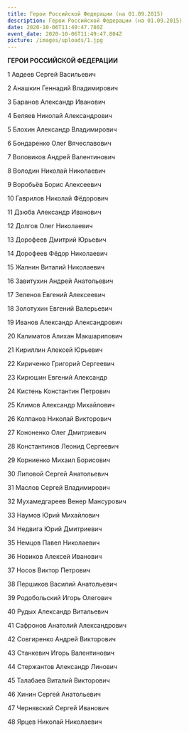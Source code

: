 ```yaml
---
title: Герои Российской Федерации (на 01.09.2015)
description: Герои Российской Федерации (на 01.09.2015)
date: 2020-10-06T11:49:47.780Z
event_date: 2020-10-06T11:49:47.804Z
picture: /images/uploads/1.jpg
---
```

**ГЕРОИ РОССИЙСКОЙ ФЕДЕРАЦИИ** 

1	Авдеев Сергей Васильевич


2	Анашкин Геннадий Владимирович


3	Баранов Александр Иванович


4	Беляев Николай Александрович


5	Блохин Александр Владимирович


6	Бондаренко Олег Вячеславович 


7	Воловиков Андрей Валентинович


8	Володин Николай Николаевич 


9	Воробьёв Борис Алексеевич 


10	Гаврилов Николай Фёдорович 


11	Дзюба Александр Иванович 


12	Долгов Олег Николаевич


13	Дорофеев Дмитрий Юрьевич 


14	Дорофеев Фёдор Николаевич


15	Жалнин Виталий Николаевич 


16	Завитухин Андрей Анатольевич


17	Зеленов Евгений Алексеевич


18	Золотухин Евгений Валерьевич


19	Иванов Александр Александрович


20	Калиматов Алихан Макшарипович


21	Кириллин Алексей Юрьевич


22	Кириченко Григорий Сергеевич


23	Кирюшин Евгений Александр


24	Кистень Константин Петрович 


25	Климов Александр Михайлович 


26	Колпаков Николай Викторович 


27	Кононенко Олег Дмитриевич


28	Константинов Леонид Сергеевич 


29	Корниенко Михаил Борисович


30	Липовой Сергей Анатольевич 


31	Маслов Сергей Владимирович 


32	Мухамедгареев Венер Мансурович 


33	Наумов Юрий Михайлович 


34	Недвига Юрий Дмитриевич 


35	Немцов Павел Николаевич


36	Новиков Алексей Иванович 


37	Носов Виктор Петрович


38	Першиков Василий Анатольевич 


39	Родобольский Игорь Олегович 


40	Рудых Александр Витальевич 


41	Сафронов Анатолий Александрович


42	Совгиренко Андрей Викторович


43	Станкевич Игорь Валентинович


44	Стержантов Александр Линович


45	Талабаев Виталий Викторович


46	Хинин Сергей Анатольевич


47	Чернявский Сергей Иванович 


48	Ярцев Николай Николаевич
